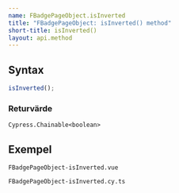 ```yaml
---
name: FBadgePageObject.isInverted
title: "FBadgePageObject: isInverted() method"
short-title: isInverted()
layout: api.method
---
```


## Syntax

```ts nocompile nolint
isInverted();
```

### Returvärde

`Cypress.Chainable<boolean>`

## Exempel

```import static
FBadgePageObject-isInverted.vue
```

```import
FBadgePageObject-isInverted.cy.ts
```
